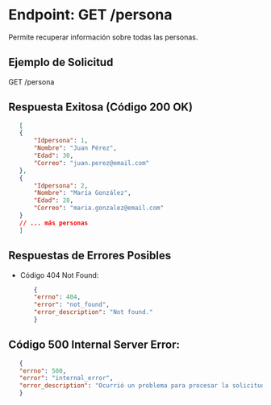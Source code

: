 Endpoint: GET /persona
=======================

Permite recuperar información sobre todas las personas.

## Ejemplo de Solicitud
GET /persona
## Respuesta Exitosa (Código 200 OK)
 ``` json 
    [
    {
        "Idpersona": 1,
        "Nombre": "Juan Pérez",
        "Edad": 30,
        "Correo": "juan.perez@email.com"
    },
    {
        "Idpersona": 2,
        "Nombre": "María González",
        "Edad": 28,
        "Correo": "maria.gonzalez@email.com"
    }
    // ... más personas
    ]

``` 

## Respuestas de Errores Posibles
- Código 404 Not Found:
 ``` json 
        {
        "errno": 404,
        "error": "not_found",
        "error_description": "Not found."
        }
 ``` 
## Código 500 Internal Server Error:
 ``` json 
    {
    "errno": 500,
    "error": "internal_error",
    "error_description": "Ocurrió un problema para procesar la solicitud"
    }
 ```  









